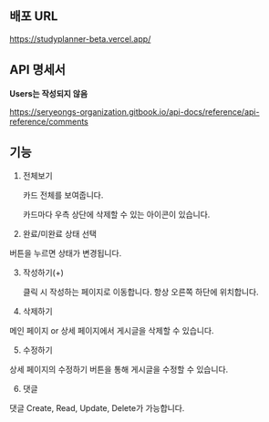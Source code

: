 ## 배포 URL

https://studyplanner-beta.vercel.app/

## API 명세서

**Users는 작성되지 않음**

https://seryeongs-organization.gitbook.io/api-docs/reference/api-reference/comments

## 기능

1. 전체보기

   카드 전체를 보여줍니다.

   카드마다 우측 상단에 삭제할 수 있는 아이콘이 있습니다.

2. 완료/미완료 상태 선택

버튼을 누르면 상태가 변경됩니다.

3. 작성하기(+)

   클릭 시 작성하는 페이지로 이동합니다.
   항상 오른쪽 하단에 위치합니다.

4. 삭제하기

메인 페이지 or 상세 페이지에서 게시글을 삭제할 수 있습니다.

5. 수정하기

상세 페이지의 수정하기 버튼을 통해 게시글을 수정할 수 있습니다.

6. 댓글

댓글 Create, Read, Update, Delete가 가능합니다.
